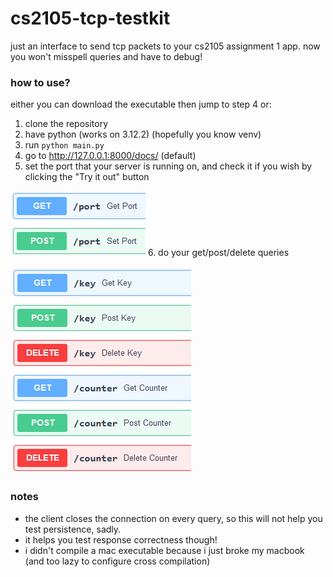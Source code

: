 # cs2105-tcp-testkit

just an interface to send tcp packets to your cs2105 assignment 1 app. now you won't misspell queries and have to debug!

### how to use?
either you can download the executable then jump to step 4 or:

1. clone the repository
2. have python (works on 3.12.2) (hopefully you know venv)
3. run `python main.py`
4. go to http://127.0.0.1:8000/docs/ (default)
5. set the port that your server is running on, and check it if you wish by clicking the "Try it out" button

![img.png](img.png)
6. do your get/post/delete queries

![img_1.png](img_1.png)

### notes
- the client closes the connection on every query, so this will not help you test persistence, sadly.
- it helps you test response correctness though!
- i didn't compile a mac executable because i just broke my macbook (and too lazy to configure cross compilation)